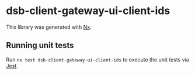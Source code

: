 # dsb-client-gateway-ui-client-ids

This library was generated with [Nx](https://nx.dev).

## Running unit tests

Run `nx test dsb-client-gateway-ui-client-ids` to execute the unit tests via [Jest](https://jestjs.io).

